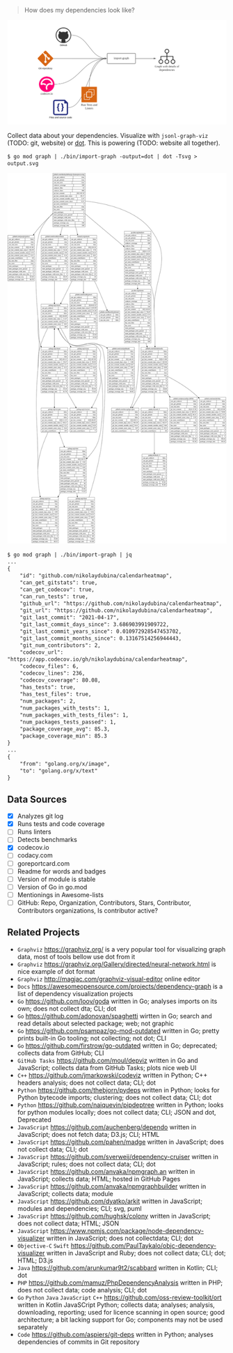 > How does my dependencies look like?

![import-graph-overview](./docs/import-graph-overview.svg)

Collect data about your dependencies. Visualize with `jsonl-graph-viz` (TODO: git, website) or [dot](https://graphviz.org).
This is powering (TODO: website all together).

```
$ go mod graph | ./bin/import-graph -output=dot | dot -Tsvg > output.svg
```
![dot-svg-example](./docs/go-featureprocessing/output.dot.svg)

```
$ go mod graph | ./bin/import-graph | jq
...
{
    "id": "github.com/nikolaydubina/calendarheatmap",
    "can_get_gitstats": true,
    "can_get_codecov": true,
    "can_run_tests": true,
    "github_url": "https://github.com/nikolaydubina/calendarheatmap",
    "git_url": "https://github.com/nikolaydubina/calendarheatmap",
    "git_last_commit": "2021-04-17",
    "git_last_commit_days_since": 3.686903991909722,
    "git_last_commit_years_since": 0.010972928547453702,
    "git_last_commit_months_since": 0.13167514256944443,
    "git_num_contributors": 2,
    "codecov_url": "https://app.codecov.io/gh/nikolaydubina/calendarheatmap",
    "codecov_files": 6,
    "codecov_lines": 236,
    "codecov_coverage": 80.08,
    "has_tests": true,
    "has_test_files": true,
    "num_packages": 2,
    "num_packages_with_tests": 1,
    "num_packages_with_tests_files": 1,
    "num_packages_tests_passed": 1,
    "package_coverage_avg": 85.3,
    "package_coverage_min": 85.3
}
...
{
    "from": "golang.org/x/image",
    "to": "golang.org/x/text"
}
```

## Data Sources

- [x] Analyzes git log
- [x] Runs tests and code coverage
- [ ] Runs linters
- [ ] Detects benchmarks
- [x] codecov.io
- [ ] codacy.com
- [ ] goreportcard.com
- [ ] Readme for words and badges
- [ ] Version of module is stable
- [ ] Version of Go in go.mod
- [ ] Mentionings in Awesome-lists
- [ ] GitHub: Repo, Organization, Contributors, Stars, Contributor, Contributors organizations, Is contributor active?

## Related Projects

- `Graphviz` https://graphviz.org/ is a very popular tool for visualizing graph data, most of tools bellow use dot from it
- `Graphviz` https://graphviz.org/Gallery/directed/neural-network.html is nice example of dot format
- `Graphviz` http://magjac.com/graphviz-visual-editor online editor
- `Docs` https://awesomeopensource.com/projects/dependency-graph is a list of dependency visualization projects  
- `Go` https://github.com/loov/goda written in Go; analyses imports on its own; does not collect dta; CLI; dot  
- `Go` https://github.com/adonovan/spaghetti wirtten in Go; search and read details about selected package; web; not graphic
- `Go` https://github.com/psampaz/go-mod-outdated written in Go; pretty prints built-in Go tooling; not collecting; not dot; CLI 
- `Go` https://github.com/firstrow/go-outdated written in Go; deprecated; collects data from GitHub; CLI
- `GitHub Tasks` https://github.com/moul/depviz written in Go and JavaScript; collects data from GitHub Tasks; plots nice web UI
- `C++` https://github.com/jmarkowski/codeviz written in Python; C++ headers analysis; does not collect data; CLI; dot  
- `Python` https://github.com/thebjorn/pydeps written in Python; looks for Python bytecode imports; clustering; does not collect data; CLI; dot  
- `Python` https://github.com/naiquevin/pipdeptree written in Python; looks for python modules locally; does not collect data; CLI; JSON and dot, Deprecated  
- `JavaScript` https://github.com/auchenberg/dependo written in JavaScript; does not fetch data; D3.js; CLI; HTML   
- `JavaScript` https://github.com/pahen/madge written in JavaScript; does not collect data; CLI; dot  
- `JavaScript` https://github.com/sverweij/dependency-cruiser written in JavaScript; rules; does not collect data; CLI; dot  
- `JavaScript` https://github.com/anvaka/npmgraph.an written in JavaScript; collects data; HTML; hosted in GitHub Pages  
- `JavaScript` https://github.com/anvaka/npmgraphbuilder written in JavaScript; collects data; module  
- `JavaScript` https://github.com/dyatko/arkit written in JavaScript; modules and dependencies; CLI; svg, puml  
- `JavaScript` https://github.com/hughsk/colony written in JavaScript; does not collect data; HTML; JSON  
- `JavaScript` https://www.npmjs.com/package/node-dependency-visualizer written in JavaScript; does not collectdata; CLI; dot  
- `Objective-C` `Swift` https://github.com/PaulTaykalo/objc-dependency-visualizer written in JavaScript and Ruby; does not collect data; CLI; dot; HTML; D3.js   
- `Java` https://github.com/arunkumar9t2/scabbard written in Kotlin; CLI; dot  
- `PHP` https://github.com/mamuz/PhpDependencyAnalysis written in PHP; does not collect data; code analysis; CLI; dot  
- `Go` `Python` `Java` `JavaScript` `C++` https://github.com/oss-review-toolkit/ort written in Kotlin JavaSCript Python; collects data; analyses; analysis, downloading, reporting; used for licence scanning in open source; good architecture; a bit lacking support for Go; components may not be used separately  
- `Code` https://github.com/aspiers/git-deps written in Python; analyses dependencies of commits in Git repository  
